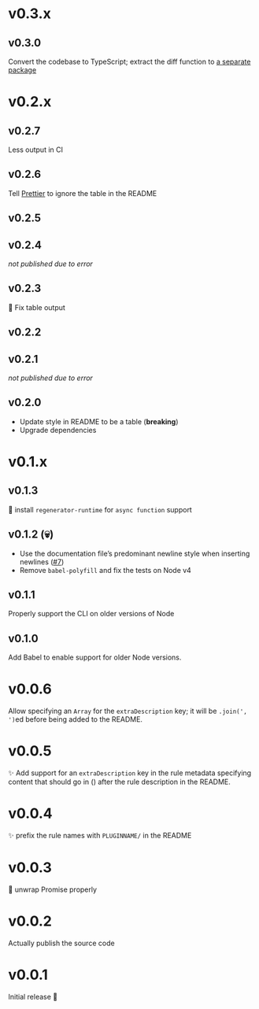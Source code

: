 # v0.3.x

## v0.3.0
Convert the codebase to TypeScript; extract the diff function to [a separate package](https://npmjs.com/package/cli-diff)

# v0.2.x

## v0.2.7
Less output in CI

## v0.2.6
Tell [Prettier](https://prettier.io) to ignore the table in the README

## v0.2.5
## v0.2.4
*not published due to error*

## v0.2.3
🐛 Fix table output

## v0.2.2
## v0.2.1
*not published due to error*

## v0.2.0

* Update style in README to be a table (**breaking**)
* Upgrade dependencies

# v0.1.x

## v0.1.3
🐛 install `regenerator-runtime` for `async function` support

## v0.1.2 (💀)
* Use the documentation file’s predominant newline style when inserting newlines ([#7])
* Remove `babel-polyfill` and fix the tests on Node v4

[#7]: https://github.com/j-f1/eslint-docs/issues/7

## v0.1.1
Properly support the CLI on older versions of Node

## v0.1.0
Add Babel to enable support for older Node versions.

# v0.0.6
Allow specifying an `Array` for the `extraDescription` key;
it will be `.join(', ')`ed before being added to the README.

# v0.0.5
✨ Add support for an `extraDescription` key in the rule metadata
specifying content that should go in () after the rule description in the README.

# v0.0.4
✨ prefix the rule names with `PLUGINNAME/` in the README

# v0.0.3
🐛 unwrap Promise properly

# v0.0.2
Actually publish the source code

# v0.0.1
Initial release 🚀
